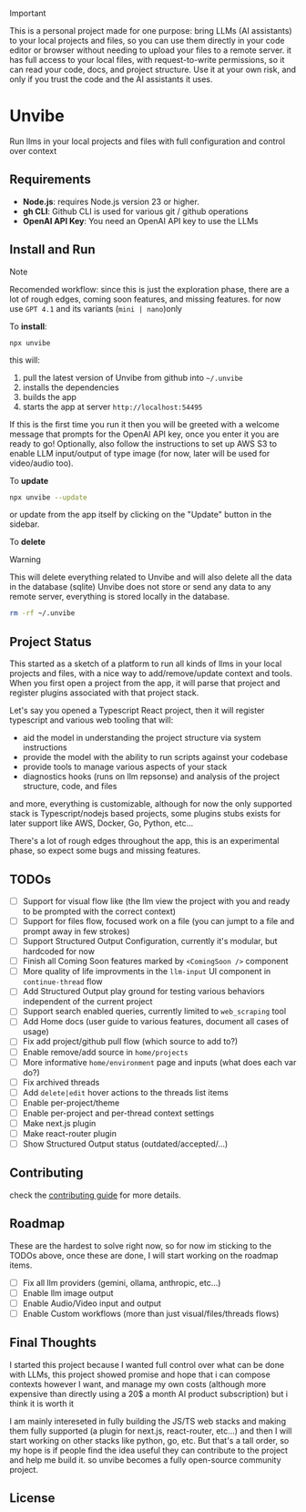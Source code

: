 > [!IMPORTANT]
> This is a personal project made for one purpose: bring LLMs (AI assistants) to your local projects and files, so you can use them directly in your code editor or browser without needing to upload your files to a remote server.
> it has full access to your local files, with request-to-write permissions, so it can read your code, docs, and project structure.
> Use it at your own risk, and only if you trust the code and the AI assistants it uses.

# Unvibe

Run llms in your local projects and files with full configuration and control over context

## Requirements

- **Node.js**: requires Node.js version 23 or higher.
- **gh CLI**: Github CLI is used for various git / github operations
- **OpenAI API Key**: You need an OpenAI API key to use the LLMs

## Install and Run

> [!NOTE]
> Recomended workflow: since this is just the exploration phase, there are a lot of rough edges, coming soon features, and missing features.
> for now use `GPT 4.1` and its variants (`mini | nano`)only

To **install**:

```base
npx unvibe
```

this will:

1. pull the latest version of Unvibe from github into `~/.unvibe`
2. installs the dependencies
3. builds the app
4. starts the app at server `http://localhost:54495`

If this is the first time you run it then you will be greeted with a welcome message that prompts for the OpenAI API key, once you enter it you are ready to go!
Optionally, also follow the instructions to set up AWS S3 to enable LLM input/output of type image (for now, later will be used for video/audio too).

To **update**

```bash
npx unvibe --update
```

or update from the app itself by clicking on the "Update" button in the sidebar.

To **delete**

> [!WARNING]
> This will delete everything related to Unvibe and will also delete all the data in the database (sqlite)
> Unvibe does not store or send any data to any remote server, everything is stored locally in the database.

```bash
rm -rf ~/.unvibe
```

## Project Status

This started as a sketch of a platform to run all kinds of llms in your local projects and files, with a nice way to add/remove/update context and tools.
When you first open a project from the app, it will parse that project and register plugins associated with that project stack.

Let's say you opened a Typescript React project, then it will register typescript and various web tooling that will:

- aid the model in understanding the project structure via system instructions
- provide the model with the ability to run scripts against your codebase
- provide tools to manage various aspects of your stack
- diagnostics hooks (runs on llm repsonse) and analysis of the project structure, code, and files

and more, everything is customizable, although for now the only supported stack is Typescript/nodejs based projects, some plugins stubs exists for later support like AWS, Docker, Go, Python, etc...

There's a lot of rough edges throughout the app, this is an experimental phase, so expect some bugs and missing features.

## TODOs

- [ ] Support for visual flow like (the llm view the project with you and ready to be prompted with the correct context)
- [ ] Support for files flow, focused work on a file (you can jumpt to a file and prompt away in few strokes)
- [ ] Support Structured Output Configuration, currently it's modular, but hardcoded for now
- [ ] Finish all Coming Soon features marked by `<ComingSoon />` component
- [ ] More quality of life improvments in the `llm-input` UI component in `continue-thread` flow
- [ ] Add Structured Output play ground for testing various behaviors independent of the current project
- [ ] Support search enabled queries, currently limited to `web_scraping` tool
- [ ] Add Home docs (user guide to various features, document all cases of usage)
- [ ] Fix add project/github pull flow (which source to add to?)
- [ ] Enable remove/add source in `home/projects`
- [ ] More informative `home/environment` page and inputs (what does each var do?)
- [ ] Fix archived threads
- [ ] Add `delete|edit` hover actions to the threads list items
- [ ] Enable per-project/theme
- [ ] Enable per-project and per-thread context settings
- [ ] Make next.js plugin
- [ ] Make react-router plugin
- [ ] Show Structured Output status (outdated/accepted/...)

## Contributing

check the [contributing guide](/CONTRIBUTING.md) for more details.

## Roadmap

These are the hardest to solve right now, so for now im sticking to the TODOs above, once these are done, I will start working on the roadmap items.

- [ ] Fix all llm providers (gemini, ollama, anthropic, etc...)
- [ ] Enable llm image output
- [ ] Enable Audio/Video input and output
- [ ] Enable Custom workflows (more than just visual/files/threads flows)

## Final Thoughts

I started this project because I wanted full control over what can be done with LLMs, this project showed promise and hope that i can compose contexts however I want, and manage my own costs (although more expensive than directly using a 20$ a month AI product subscription) but i think it is worth it

I am mainly intereseted in fully building the JS/TS web stacks and making them fully supported (a plugin for next.js, react-router, etc...) and then I will start working on other stacks like python, go, etc. But that's a tall order, so my hope is if people find the idea useful they can contribute to the project and help me build it. so unvibe becomes a fully open-source community project.

## License
